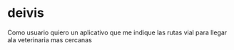 # deivis
Como usuario quiero un aplicativo que me indique las rutas vial para llegar ala veterinaria mas cercanas 
